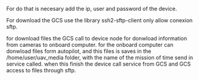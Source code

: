 For do that is necesary add the ip, user and password of the device.

For download the GCS use the library ssh2-sftp-client only allow conexion sftp.

for download files the GCS call to device node for donwload information from cameras to onboard computer. for the onboard computer can donwload files form autopilot, and this files is saves in the /home/user/uav_media folder, with the name of the mission of time send in service called. when this finish the device call service from GCS and GCS access to files through sftp.
